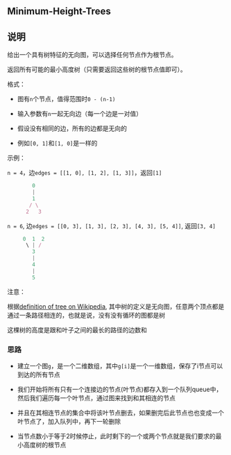 ## Minimum-Height-Trees

## 说明

给出一个具有树特征的无向图，可以选择任何节点作为根节点。

返回所有可能的最小高度树（只需要返回这些树的根节点值即可）。

格式：

- 图有`n`个节点，值得范围时`0 - (n-1)`

- 输入参数有`n`一起无向边（每一个边是一对值）

- 假设没有相同的边，所有的边都是无向的

- 例如`[0, 1]`和`[1, 0]`是一样的

示例：

`n = 4`，边`edges = [[1, 0], [1, 2], [1, 3]]`，返回`[1]`

```js
        0
        |
        1
       / \
      2   3
```

`n = 6`, 边`edges = [[0, 3], [1, 3], [2, 3], [4, 3], [5, 4]]`, 返回`[3, 4]`

```js
     0  1  2
      \ | /
        3
        |
        4
        |
        5
```

注意：

根据[definition of tree on Wikipedia](https://en.wikipedia.org/wiki/Tree_(graph_theory)), 
其中树的定义是无向图，任意两个顶点都是通过一条路径相连的，也就是说，没有没有循环的图都是树

这棵树的高度是跟和叶子之间的最长的路径的边数和

### 思路

- 建立一个图`g`，是一个二维数组，其中`g[i]`是一个一维数组，保存了i节点可以到达的所有节点

- 我们开始将所有只有一个连接边的节点(叶节点)都存入到一个队列queue中，然后我们遍历每一个叶节点，通过图来找到和其相连的节点

- 并且在其相连节点的集合中将该叶节点删去，如果删完后此节点也也变成一个叶节点了，加入队列中，再下一轮删除

- 当节点数小于等于2时候停止，此时剩下的一个或两个节点就是我们要求的最小高度树的根节点